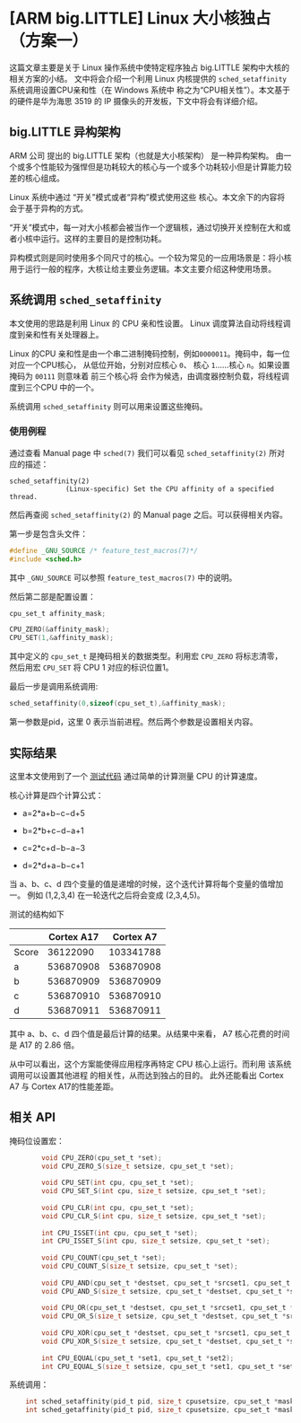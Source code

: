# [ARM big.LITTLE] Linux 大小核独占（方案一）

这篇文章主要是关于 Linux 操作系统中使特定程序独占 big.LITTLE 架构中大核的相关方案的小结。
文中将会介绍一个利用 Linux 内核提供的 `sched_setaffinity` 系统调用设置CPU亲和性（在 Windows 系统中
称之为“CPU相关性”）。本文基于的硬件是华为海思 3519 的 IP 摄像头的开发板，下文中将会有详细介绍。

## big.LITTLE 异构架构

ARM 公司 提出的 big.LITTLE 架构（也就是大小核架构） 是一种异构架构。
由一个或多个性能较为强悍但是功耗较大的核心与一个或多个功耗较小但是计算能力较差的核心组成。

Linux 系统中通过 “开关”模式或者“异构”模式使用这些 核心。本文余下的内容将会于基于异构的方式。

“开关”模式中，每一对大小核都会被当作一个逻辑核，通过切换开关控制在大和或者小核中运行。这样的主要目的是控制功耗。

异构模式则是同时使用多个同尺寸的核心。一个较为常见的一应用场景是：将小核用于运行一般的程序，大核让给主要业务逻辑。本文主要介绍这种使用场景。

## 系统调用 `sched_setaffinity`

本文使用的思路是利用 Linux 的 CPU 亲和性设置。 Linux 调度算法自动将线程调度到亲和性有关处理器上。

Linux 的CPU 亲和性是由一个串二进制掩码控制，例如`0000011`。掩码中，每一位对应一个CPU核心，
从低位开始，分别对应核心 `0`、 核心 `1`……核心 `n`。如果设置掩码为 `00111` 则意味着 前三个核心将
会作为候选，由调度器控制负载，将线程调度到三个CPU 中的一个。

系统调用 `sched_setaffinity` 则可以用来设置这些掩码。

### 使用例程

通过查看 Manual page 中 `sched(7)` 我们可以看见 `sched_setaffinity(2)` 所对应的描述：

```
sched_setaffinity(2)
              (Linux-specific) Set the CPU affinity of a specified thread.
```

然后再查阅 `sched_setaffinity(2)` 的 Manual page 之后。可以获得相关内容。

第一步是包含头文件：

```c
#define _GNU_SOURCE /* feature_test_macros(7)*/
#include <sched.h>
```

其中 `_GNU_SOURCE` 可以参照 `feature_test_macros(7)` 中的说明。

然后第二部是配置设置：

```c
cpu_set_t affinity_mask;

CPU_ZERO(&affinity_mask);
CPU_SET(1,&affinity_mask);
```

其中定义的 `cpu_set_t` 是掩码相关的数据类型。利用宏 `CPU_ZERO` 将标志清零，
然后用宏 `CPU_SET` 将 CPU 1 对应的标识位置1。

最后一步是调用系统调用:

```c
sched_setaffinity(0,sizeof(cpu_set_t),&affinity_mask);
```

第一参数是pid，这里 0 表示当前进程。然后两个参数是设置相关内容。


## 实际结果

这里本文使用到了一个 [测试代码](https://github.com/Qinka/kyo-test-bench/blob/master/src/kyo-tb1.c) 通过简单的计算测量 CPU 的计算速度。

核心计算是四个计算公式：

 * a=2*a+b−c−d+5

 * b=2*b+c−d−a+1

 * c=2*c+d−b−a−3

 * d=2*d+a−b−c+1 
 
 当 a、b、c、d 四个变量的值是递增的时候，这个迭代计算将每个变量的值增加一。
 例如 (1,2,3,4) 在一轮迭代之后将会变成 (2,3,4,5)。
 
 测试的结构如下
 
|       | Cortex A17 | Cortex A7 |
|-------|------------|-----------|
| Score |   36122090 | 103341788 |
| a     |  536870908 | 536870908 |
| b     |  536870909 | 536870909 |
| c     |  536870910 | 536870910 |
| d     |  536870911 | 536870911 |

其中 a、b、c、d 四个值是最后计算的结果。从结果中来看， A7 核心花费的时间是 A17
的 2.86 倍。

从中可以看出，这个方案能使得应用程序再特定 CPU 核心上运行。而利用 该系统调用可以设置其他进程
的相关性，从而达到独占的目的。
此外还能看出 Cortex A7 与 Cortex A17的性能差距。

## 相关 API

掩码位设置宏：

```c
        void CPU_ZERO(cpu_set_t *set);
        void CPU_ZERO_S(size_t setsize, cpu_set_t *set);
        
        void CPU_SET(int cpu, cpu_set_t *set);
        void CPU_SET_S(int cpu, size_t setsize, cpu_set_t *set);
        
        void CPU_CLR(int cpu, cpu_set_t *set);
        void CPU_CLR_S(int cpu, size_t setsize, cpu_set_t *set);
        
        int CPU_ISSET(int cpu, cpu_set_t *set);
        int CPU_ISSET_S(int cpu, size_t setsize, cpu_set_t *set);
        
        void CPU_COUNT(cpu_set_t *set);
        void CPU_COUNT_S(size_t setsize, cpu_set_t *set);
    
        void CPU_AND(cpu_set_t *destset, cpu_set_t *srcset1, cpu_set_t *srcset2);
        void CPU_AND_S(size_t setsize, cpu_set_t *destset, cpu_set_t *srcset1, cpu_set_t *srcset2);
        
        void CPU_OR(cpu_set_t *destset, cpu_set_t *srcset1, cpu_set_t *srcset2);
        void CPU_OR_S(size_t setsize, cpu_set_t *destset, cpu_set_t *srcset1, cpu_set_t *srcset2);
        
        void CPU_XOR(cpu_set_t *destset, cpu_set_t *srcset1, cpu_set_t *srcset2);
        void CPU_XOR_S(size_t setsize, cpu_set_t *destset, cpu_set_t *srcset1, cpu_set_t *srcset2);
        
        int CPU_EQUAL(cpu_set_t *set1, cpu_set_t *set2);
        int CPU_EQUAL_S(size_t setsize, cpu_set_t *set1, cpu_set_t *set2);

```

系统调用：

```c
    int sched_setaffinity(pid_t pid, size_t cpusetsize, cpu_set_t *mask);
    int sched_getaffinity(pid_t pid, size_t cpusetsize, cpu_set_t *mask);
```
